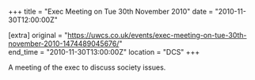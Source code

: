 +++
title = "Exec Meeting on Tue 30th November 2010"
date = "2010-11-30T12:00:00Z"

[extra]
original = "https://uwcs.co.uk/events/exec-meeting-on-tue-30th-november-2010-1474489045676/"    
end_time = "2010-11-30T13:00:00Z"
location = "DCS"
+++

A meeting of the exec to discuss society issues.

